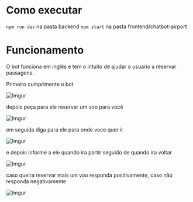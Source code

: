 # Como executar
 `npm run dev` na pasta backend
 `npm start` na pasta frontend/chatbot-airport

# Funcionamento
 O bot funciona em inglês e tem o intuito de ajudar o usuario a reservar passagens.
  
 Primeiro cumprimente o bot

![Imgur](https://i.imgur.com/AECPWCL.png)

 depois peça para ele reservar um voo para você

![Imgur](https://i.imgur.com/5uYQgJY.png)

 em seguida diga para ele para onde voce quer ir

![Imgur](https://i.imgur.com/AECPWCL.png)

 e depois informe a ele quando ira partir seguido de quando ira voltar

![Imgur](https://i.imgur.com/phNr1az.png)

 caso queira reservar mais um voo responda positivamente, caso não responda negativamente

![Imgur](https://i.imgur.com/AVsajMm.png)

